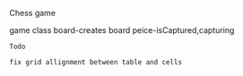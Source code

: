 Chess game


game class
    board-creates board
    peice-isCaptured,capturing


    Todo

    fix grid allignment between table and cells